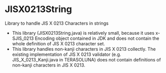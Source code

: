 # JISX0213String

Library to handle JIS X 0213 Characters in strings

- This library (JISX0213String.java) is relatively small, because it uses
  x-SJIS_0213 Encoding object contained in JDK and does not contain
  the whole definition of JIS X 0213 character set.
- This library handles non-kanji characters in JIS X 0213 collectly.
  The existing implementation of JIS X 0213 validator (e.g. JIS_X_0213_Kanji.java
  in TERASOLUNA) does not contain definitions of non-kanji characters in JIS X 0213.
